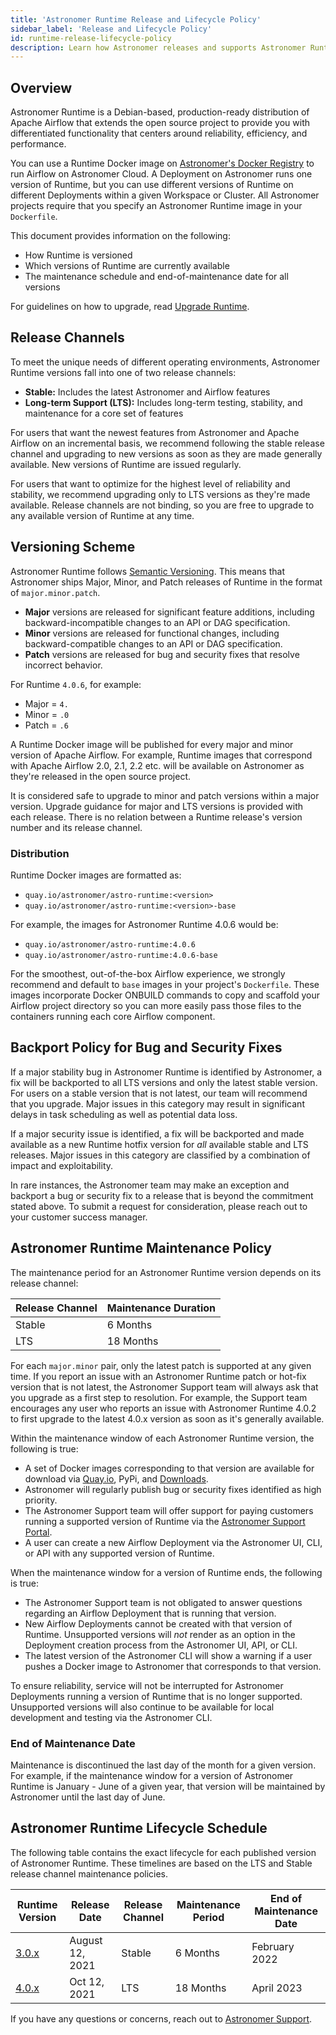 ```yaml
---
title: 'Astronomer Runtime Release and Lifecycle Policy'
sidebar_label: 'Release and Lifecycle Policy'
id: runtime-release-lifecycle-policy
description: Learn how Astronomer releases and supports Astronomer Runtime, the production-ready distribution of Apache Airflow for Astronomer Cloud.
---
```


## Overview

Astronomer Runtime is a Debian-based, production-ready distribution of Apache Airflow that extends the open source project to provide you with differentiated functionality that centers around reliability, efficiency, and performance.

You can use a Runtime Docker image on [Astronomer's Docker Registry](https://quay.io/repository/astronomer/astro-runtime) to run Airflow on Astronomer Cloud. A Deployment on Astronomer runs one version of Runtime, but you can use different versions of Runtime on different Deployments within a given Workspace or Cluster. All Astronomer projects require that you specify an Astronomer Runtime image in your `Dockerfile`.

This document provides information on the following:

- How Runtime is versioned
- Which versions of Runtime are currently available
- The maintenance schedule and end-of-maintenance date for all versions

For guidelines on how to upgrade, read [Upgrade Runtime](upgrade-runtime.md).

## Release Channels

To meet the unique needs of different operating environments, Astronomer Runtime versions fall into one of two release channels:

- **Stable:** Includes the latest Astronomer and Airflow features
- **Long-term Support (LTS):** Includes long-term testing, stability, and maintenance for a core set of features

For users that want the newest features from Astronomer and Apache Airflow on an incremental basis, we recommend following the stable release channel and upgrading to new versions as soon as they are made generally available. New versions of Runtime are issued regularly.

For users that want to optimize for the highest level of reliability and stability, we recommend upgrading only to LTS versions as they're made available. Release channels are not binding, so you are free to upgrade to any available version of Runtime at any time.

## Versioning Scheme

Astronomer Runtime follows [Semantic Versioning](https://semver.org/). This means that Astronomer ships Major, Minor, and Patch releases of Runtime in the format of `major.minor.patch`.

- **Major** versions are released for significant feature additions, including backward-incompatible changes to an API or DAG specification.
- **Minor** versions are released for functional changes, including backward-compatible changes to an API or DAG specification.
- **Patch** versions are released for bug and security fixes that resolve incorrect behavior.

For Runtime `4.0.6`, for example:

- Major = `4.`
- Minor = `.0`
- Patch = `.6`

A Runtime Docker image will be published for every major and minor version of Apache Airflow. For example, Runtime images that correspond with Apache Airflow 2.0, 2.1, 2.2 etc. will be available on Astronomer as they're released in the open source project.

It is considered safe to upgrade to minor and patch versions within a major version. Upgrade guidance for major and LTS versions is provided with each release. There is no relation between a Runtime release's version number and its release channel.

### Distribution

Runtime Docker images are formatted as:

- `quay.io/astronomer/astro-runtime:<version>`
- `quay.io/astronomer/astro-runtime:<version>-base`

For example, the images for Astronomer Runtime 4.0.6 would be:

- `quay.io/astronomer/astro-runtime:4.0.6`
- `quay.io/astronomer/astro-runtime:4.0.6-base`

For the smoothest, out-of-the-box Airflow experience, we strongly recommend and default to `base` images in your project's `Dockerfile`. These images incorporate Docker ONBUILD commands to copy and scaffold your Airflow project directory so you can more easily pass those files to the containers running each core Airflow component.

## Backport Policy for Bug and Security Fixes

If a major stability bug in Astronomer Runtime is identified by Astronomer, a fix will be backported to all LTS versions and only the latest stable version. For users on a stable version that is not latest, our team will recommend that you upgrade. Major issues in this category may result in significant delays in task scheduling as well as potential data loss.

If a major security issue is identified, a fix will be backported and made available as a new Runtime hotfix version for _all_ available stable and LTS releases. Major issues in this category are classified by a combination of impact and exploitability.

In rare instances, the Astronomer team may make an exception and backport a bug or security fix to a release that is beyond the commitment stated above. To submit a request for consideration, please reach out to your customer success manager.

## Astronomer Runtime Maintenance Policy

The maintenance period for an Astronomer Runtime version depends on its release channel:

| Release Channel | Maintenance Duration |
| --------------- | -------------------- |
| Stable          | 6 Months             |
| LTS             | 18 Months            |

For each `major.minor` pair, only the latest patch is supported at any given time. If you report an issue with an Astronomer Runtime patch or hot-fix version that is not latest, the Astronomer Support team will always ask that you upgrade as a first step to resolution. For example, the Support team encourages any user who reports an issue with Astronomer Runtime 4.0.2 to first upgrade to the latest 4.0.x version as soon as it's generally available.

Within the maintenance window of each Astronomer Runtime version, the following is true:

- A set of Docker images corresponding to that version are available for download via [Quay.io](http://quay.io), PyPi, and [Downloads](https://www.astronomer.io/downloads).
- Astronomer will regularly publish bug or security fixes identified as high priority.
- The Astronomer Support team will offer support for paying customers running a supported version of Runtime via the [Astronomer Support Portal](https://support.astronomer.io).
- A user can create a new Airflow Deployment via the Astronomer UI, CLI, or API with any supported version of Runtime.

When the maintenance window for a version of Runtime ends, the following is true:

- The Astronomer Support team is not obligated to answer questions regarding an Airflow Deployment that is running that version.
- New Airflow Deployments cannot be created with that version of Runtime. Unsupported versions will _not_ render as an option in the Deployment creation process from the Astronomer UI, API, or CLI.
- The latest version of the Astronomer CLI will show a warning if a user pushes a Docker image to Astronomer that corresponds to that version.

To ensure reliability, service will not be interrupted for Astronomer Deployments running a version of Runtime that is no longer supported. Unsupported versions will also continue to be available for local development and testing via the Astronomer CLI.

### End of Maintenance Date

Maintenance is discontinued the last day of the month for a given version. For example, if the maintenance window for a version of Astronomer Runtime is January - June of a given year, that version will be maintained by Astronomer until the last day of June.

## Astronomer Runtime Lifecycle Schedule

The following table contains the exact lifecycle for each published version of Astronomer Runtime. These timelines are based on the LTS and Stable release channel maintenance policies.

| Runtime Version                                                                           | Release Date   | Release Channel | Maintenance Period | End of Maintenance Date |
| ------------------------------------------------------------------------------------ | -------------- | --------------- | ------------------ | ----------------------- |
| [3.0.x](runtime-release-notes.md#astronomer-runtime-300)   | August 12, 2021   | Stable             | 6 Months          | February 2022            |
| [4.0.x](runtime-release-notes.md#astronomer-runtime-400)     | Oct 12, 2021   | LTS          | 18 Months           | April 2023          |

If you have any questions or concerns, reach out to [Astronomer Support](https://support.astronomer.io).
